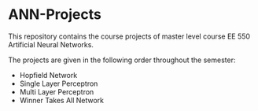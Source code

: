 # ANN-Projects

This repository contains the course projects of master level course EE 550 Artificial Neural Networks.

The projects are given in the following order throughout the semester:
 
* Hopfield Network
* Single Layer Perceptron
* Multi Layer Perceptron
* Winner Takes All Network
